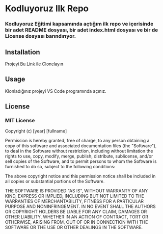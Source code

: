# Kodluyoruz Ilk Repo
### Kodluyoruz Eğitimi kapsamında açtığım ilk repo ve içerisinde bir adet README dosyası, bir adet index.html dosyası ve bir de License dosyası barındırıyor.

## Installation
[Projeyi Bu Link ile Clonelayın](https://github.com/ertecino/kodluyoruzilkrepo.git)

## Usage
Klonladığınız projeyi VS Code programında açınız.

## License
### MIT License

Copyright (c) [year] [fullname]

Permission is hereby granted, free of charge, to any person obtaining a copy
of this software and associated documentation files (the "Software"), to deal
in the Software without restriction, including without limitation the rights
to use, copy, modify, merge, publish, distribute, sublicense, and/or sell
copies of the Software, and to permit persons to whom the Software is
furnished to do so, subject to the following conditions:

The above copyright notice and this permission notice shall be included in all
copies or substantial portions of the Software.

THE SOFTWARE IS PROVIDED "AS IS", WITHOUT WARRANTY OF ANY KIND, EXPRESS OR
IMPLIED, INCLUDING BUT NOT LIMITED TO THE WARRANTIES OF MERCHANTABILITY,
FITNESS FOR A PARTICULAR PURPOSE AND NONINFRINGEMENT. IN NO EVENT SHALL THE
AUTHORS OR COPYRIGHT HOLDERS BE LIABLE FOR ANY CLAIM, DAMAGES OR OTHER
LIABILITY, WHETHER IN AN ACTION OF CONTRACT, TORT OR OTHERWISE, ARISING FROM,
OUT OF OR IN CONNECTION WITH THE SOFTWARE OR THE USE OR OTHER DEALINGS IN THE
SOFTWARE.